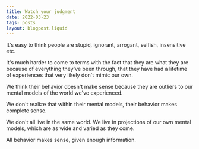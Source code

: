 ```yaml
---
title: Watch your judgment
date: 2022-03-23
tags: posts
layout: blogpost.liquid
---
```


It's easy to think people are stupid, ignorant, arrogant, selfish, insensitive etc.

It's much harder to come to terms with the fact that they are what they are because of everything they've been through, that they have had a lifetime of experiences that very likely don't mimic our own.

We think their behavior doesn't make sense because they are outliers to our mental models of the world we've experienced. 

We don't realize that within their mental models, their behavior makes complete sense. 

We don't all live in the same world. We live in projections of our own mental models, which are as wide and varied as they come. 

All behavior makes sense, given enough information.